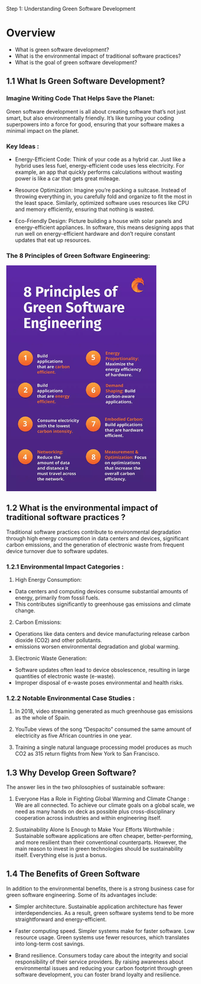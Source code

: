 Step 1: Understanding Green Software Development

# **Overview**

- What is green software development?
- What is the environmental impact of traditional software practices?
- What is the goal of green software development?

## **1.1 What Is Green Software Development?**

### **Imagine Writing Code That Helps Save the Planet:**
Green software development is all about creating software that’s not just smart, but also environmentally friendly. It’s like turning your coding superpowers into a force for good, ensuring that your software makes a minimal impact on the planet.

### **Key Ideas :**

- Energy-Efficient Code: Think of your code as a hybrid car. Just like a hybrid uses less fuel, energy-efficient code uses less electricity. For example, an app that quickly performs calculations without wasting power is like a car that gets great mileage.

- Resource Optimization: Imagine you’re packing a suitcase. Instead of throwing everything in, you carefully fold and organize to fit the most in the least space. Similarly, optimized software uses resources like CPU and memory efficiently, ensuring that nothing is wasted.

- Eco-Friendly Design: Picture building a house with solar panels and energy-efficient appliances. In software, this means designing apps that run well on energy-efficient hardware and don’t require constant updates that eat up resources.

### **The 8 Principles of Green Software Engineering:**
<img src="./images/pic2.png" alt="Green Web Developmen" width="400">

## **1.2 What is the environmental impact of traditional software practices ?**
Traditional software practices contribute to environmental degradation through high energy consumption in data centers and devices, significant carbon emissions, and the generation of electronic waste from frequent device turnover due to software updates.

### **1.2.1 Environmental Impact Categories :**

1. High Energy Consumption:

- Data centers and computing devices consume substantial amounts of energy, primarily from fossil fuels.
- This contributes significantly to greenhouse gas emissions and climate change.
  
2. Carbon Emissions:

- Operations like data centers and device manufacturing release carbon dioxide (CO2) and other pollutants.
- emissions worsen environmental degradation and global warming.
  
3. Electronic Waste Generation:

- Software updates often lead to device obsolescence, resulting in large quantities of electronic waste (e-waste).
- Improper disposal of e-waste poses environmental and health risks.

### **1.2.2 Notable Environmental Case Studies :**

1. In 2018, video streaming generated as much greenhouse gas emissions as the whole of Spain.

2. YouTube views of the song “Despacito” consumed the same amount of electricity as five African countries in one year.

3. Training a single natural language processing model produces as much CO2 as 315 return flights from New York to San Francisco.

## 1.3 Why Develop Green Software? 

The answer lies in the two philosophies of sustainable software:

1. Everyone Has a Role in Fighting Global Warming and Climate Change : We are all connected. To achieve our climate goals on a global scale, we need as many hands on deck as possible plus cross-disciplinary cooperation across industries and within engineering itself.

2. Sustainability Alone Is Enough to Make Your Efforts Worthwhile : Sustainable software applications are often cheaper, better-performing, and more resilient than their conventional counterparts. However, the main reason to invest in green technologies should be sustainability itself. Everything else is just a bonus.

## 1.4 The Benefits of Green Software 

In addition to the environmental benefits, there is a strong business case for green software engineering. Some of its advantages include:

- Simpler architecture. Sustainable application architecture has fewer interdependencies. As a result, green software systems tend to be more straightforward and energy-efficient.
  
- Faster computing speed. Simpler systems make for faster software.
Low resource usage. Green systems use fewer resources, which translates into long-term cost savings.

- Brand resilience. Consumers today care about the integrity and social responsibility of their service providers. By raising awareness about environmental issues and reducing your carbon footprint through green software development, you can foster brand loyalty and resilience.
 








